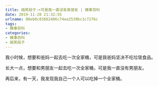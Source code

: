 ```yaml
---
title: 搞笑段子->可是我一直没有男朋友 | 糗事百科
date: 2019-11-28 21:32:55
urlname: 00eb0c83662406c74ea2539bc1c7276c
tags: 
- 糗事百科
categories:
- 糗事百科
- 搞笑段子
---
```

我小时候，想要和爸妈一起去吃一次全家桶，可是我爸妈坚决不吃垃圾食品。

长大一点，想要和男朋友一起去吃一次全家桶，可是我一直没有男朋友。

再后来，有一天，我发现我自己一个人可以吃掉一个全家桶。


